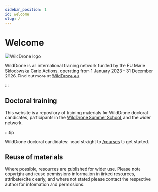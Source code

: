 ```yaml
---
sidebar_position: 1
id: welcome
slug: /
---
```


# Welcome

![WildDrone logo](/img/WildDrone_Detailed_logo_300px.png)

WildDrone is an international training network funded by the EU Marie Skłodowska Curie Actions, operating from 1 January 2023 – 31 December 2026. Find out more at [WildDrone.eu](https://wilddrone.eu).

:::

## Doctoral training

This website is a repository of training materials for WildDrone doctoral candidates, participants in the [WildDrone Summer School](summer-school/overview), and the wider network. 

:::tip

WildDrone doctoral candidates: head straight to [/courses](category/courses) to get started.

## Reuse of materials

 Where possible, resources are published for wider use. Please note copyright and reuse permissions information in linked resources, attribute/cite clearly, and where not stated please contact the respective author for information and permissions.